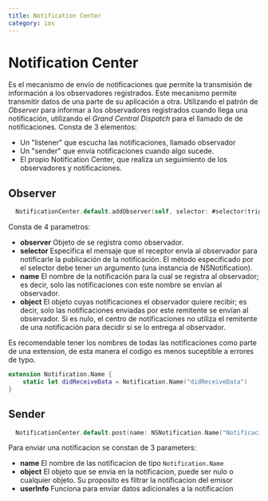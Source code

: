 ```yaml
---
title: Notification Center
category: ios
---
```


# Notification Center

Es el mecanismo de envío de notificaciones que permite la transmisión de información a los observadores registrados. Este mecanismo permite transmitir datos de una parte de su aplicación a otra. Utilizando el patrón de *Observer* para informar a los observadores registrados cuando llega una notificación, utilizando el *Grand Central Dispatch* para el llamado de de notificaciones. Consta de 3 elementos:
 - Un "listener" que escucha las notificaciones, llamado observador
 - Un "sender" que envía notificaciones cuando algo sucede. 
 - El propio Notification Center, que realiza un seguimiento de los observadores y notificaciones.


## Observer

```swift
  NotificationCenter.default.addObserver(self, selector: #selector(triggeredNotice(_:)), name: NSNotification.Name("Notificacion"), object: nil)
```

Consta de 4 parametros:

 - **observer** Objeto de se registra como observador.
 - **selector** Especifica el mensaje que el receptor envía al observador para notificarle la publicación de la notificación. El método especificado por el selector debe tener un argumento (una instancia de NSNotification).
 - **name** El nombre de la notificación para la cual se registra al observador; es decir, solo las notificaciones con este nombre se envían al observador.
 - **object** El objeto cuyas notificaciones el observador quiere recibir; es decir, solo las notificaciones enviadas por este remitente se envían al observador. Si es nulo, el centro de notificaciones no utiliza el remitente de una notificación para decidir si se lo entrega al observador.

Es recomendable tener los nombres de todas las notificaciones como parte de una extension, de esta manera el codigo es menos suceptible a errores de typo.

```swift
extension Notification.Name {
    static let didReceiveData = Notification.Name("didReceiveData")
}
```

## Sender

```swift
  NotificationCenter.default.post(name: NSNotification.Name("Notificacion"), object: nil)
```
Para enviar una notificacion se constan de 3 parameters:

 - **name** El nombre de las notificacion de tipo `Notification.Name`
 - **object** El objeto que se envia en la notificacion, puede ser nulo o cualquier objeto. Su proposito es filtrar la notificacion del emisor
 - **userInfo** Funciona para enviar datos adicionales a la notificacion


